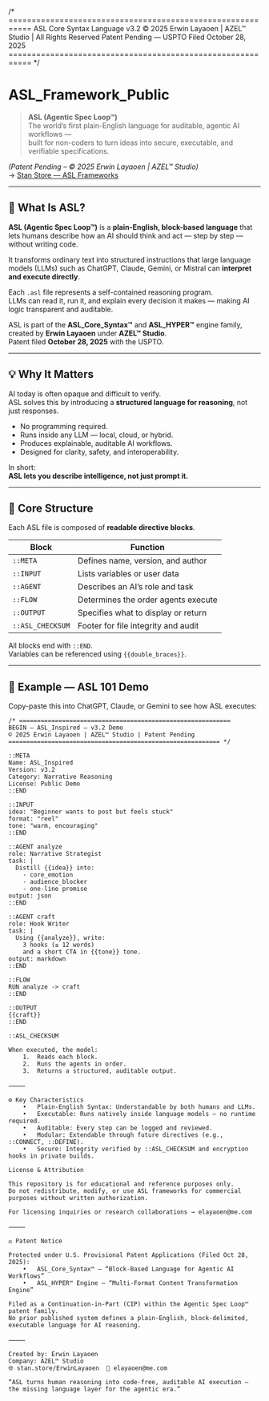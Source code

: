 /* ===========================================================
ASL Core Syntax Language v3.2
© 2025 Erwin Layaoen | AZEL™ Studio | All Rights Reserved
Patent Pending — USPTO Filed October 28, 2025
=========================================================== */

# ASL_Framework_Public

> **ASL (Agentic Spec Loop™)**  
> The world’s first plain-English language for auditable, agentic AI workflows —  
> built for non-coders to turn ideas into secure, executable, and verifiable specifications.  

*(Patent Pending – © 2025 Erwin Layaoen | AZEL™ Studio)*  
→ [Stan Store — ASL Frameworks](https://stan.store/ErwinLayaoen)

---

## 🧠 What Is ASL?

**ASL (Agentic Spec Loop™)** is a **plain-English, block-based language** that lets humans describe how an AI should think and act — step by step — without writing code.

It transforms ordinary text into structured instructions that large language models (LLMs) such as ChatGPT, Claude, Gemini, or Mistral can **interpret and execute directly**.

Each `.asl` file represents a self-contained reasoning program.  
LLMs can read it, run it, and explain every decision it makes — making AI logic transparent and auditable.

ASL is part of the **ASL_Core_Syntax™** and **ASL_HYPER™** engine family, created by **Erwin Layaoen** under **AZEL™ Studio**.  
Patent filed **October 28, 2025** with the USPTO.

---

## 💡 Why It Matters

AI today is often opaque and difficult to verify.  
ASL solves this by introducing a **structured language for reasoning**, not just responses.  

- No programming required.  
- Runs inside any LLM — local, cloud, or hybrid.  
- Produces explainable, auditable AI workflows.  
- Designed for clarity, safety, and interoperability.  

In short:  
**ASL lets you describe intelligence, not just prompt it.**

---

## 🧩 Core Structure

Each ASL file is composed of **readable directive blocks**.  

| Block | Function |
|--------|-----------|
| `::META` | Defines name, version, and author |
| `::INPUT` | Lists variables or user data |
| `::AGENT` | Describes an AI’s role and task |
| `::FLOW` | Determines the order agents execute |
| `::OUTPUT` | Specifies what to display or return |
| `::ASL_CHECKSUM` | Footer for file integrity and audit |

All blocks end with `::END`.  
Variables can be referenced using `{{double_braces}}`.

---

## 🧩 Example — ASL 101 Demo

Copy-paste this into ChatGPT, Claude, or Gemini to see how ASL executes:

```asl
/* ===========================================================
BEGIN — ASL_Inspired — v3.2 Demo
© 2025 Erwin Layaoen | AZEL™ Studio | Patent Pending
=========================================================== */

::META
Name: ASL_Inspired
Version: v3.2
Category: Narrative Reasoning
License: Public Demo
::END

::INPUT
idea: "Beginner wants to post but feels stuck"
format: "reel"
tone: "warm, encouraging"
::END

::AGENT analyze
role: Narrative Strategist
task: |
  Distill {{idea}} into:
    - core_emotion
    - audience_blocker
    - one-line promise
output: json
::END

::AGENT craft
role: Hook Writer
task: |
  Using {{analyze}}, write:
    3 hooks (≤ 12 words)
    and a short CTA in {{tone}} tone.
output: markdown
::END

::FLOW
RUN analyze -> craft
::END

::OUTPUT
{{craft}}
::END

::ASL_CHECKSUM

When executed, the model:
	1.	Reads each block.
	2.	Runs the agents in order.
	3.	Returns a structured, auditable output.

⸻

⚙️ Key Characteristics
	•	Plain-English Syntax: Understandable by both humans and LLMs.
	•	Executable: Runs natively inside language models — no runtime required.
	•	Auditable: Every step can be logged and reviewed.
	•	Modular: Extendable through future directives (e.g., ::CONNECT, ::DEFINE).
	•	Secure: Integrity verified by ::ASL_CHECKSUM and encryption hooks in private builds.

License & Attribution

This repository is for educational and reference purposes only.
Do not redistribute, modify, or use ASL frameworks for commercial purposes without written authorization.

For licensing inquiries or research collaborations → elayaoen@me.com￼

⸻

⚖️ Patent Notice

Protected under U.S. Provisional Patent Applications (Filed Oct 28, 2025):
	•	ASL_Core_Syntax™ — “Block-Based Language for Agentic AI Workflows”
	•	ASL_HYPER™ Engine — “Multi-Format Content Transformation Engine”

Filed as a Continuation-in-Part (CIP) within the Agentic Spec Loop™ patent family.
No prior published system defines a plain-English, block-delimited, executable language for AI reasoning.

⸻

Created by: Erwin Layaoen
Company: AZEL™ Studio
🌐 stan.store/ErwinLayaoen￼ 📧 elayaoen@me.com￼

“ASL turns human reasoning into code-free, auditable AI execution —
the missing language layer for the agentic era.”
